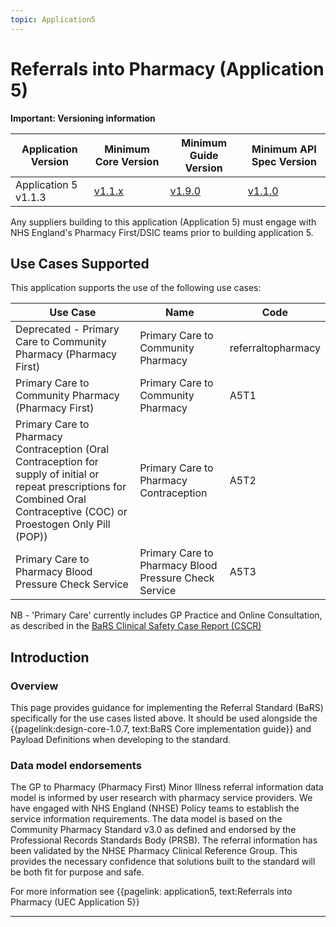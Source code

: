 ```yaml
---
topic: Application5
---
```


# Referrals into Pharmacy (Application 5)

 <div markdown="span" class="alert alert-warning" role="alert"><i class="fa fa-warning"></i><b> Important: Versioning information</b> 
 <p>
 <table>
<thead>
	<tr>
		<th data-no-sort="">Application Version</th>
		<th data-no-sort="">Minimum Core Version</th>
		<th data-no-sort="">Minimum Guide Version</th>
		<th data-no-sort="">Minimum API Spec Version</th>
	</tr>
</thead>
<tbody>
	<tr>
		<td>Application 5 v1.1.3</td>
		<td><a href="https://simplifier.net/guide/nhsbookingandreferralstandard/Home/Core?version=1.8.2" target="_blank">v1.1.x</a></td>
		<td><a href="https://simplifier.net/guide/nhsbookingandreferralstandard/home?version=1.8.2" target="_blank">v1.9.0</td>
		<td><a href="https://digital.nhs.uk/developer/api-catalogue/booking-and-referral-fhir/v1_1_0" target="_blank">v1.1.0</a></td>
	</tr>
</tbody>
</table>

</div>

Any suppliers building to this application (Application 5) must engage with NHS England's Pharmacy First/DSIC teams prior to building application 5.

## Use Cases Supported

This application supports the use of the following use cases:

| Use Case                                                                                                                                                                      | Name |  Code |
|-------------------------------------------------------------------------------------------------------------------------------------------------------------------------------|------|-------|
| Deprecated -  Primary Care to Community Pharmacy (Pharmacy First)                                                                                                                 | Primary Care to Community Pharmacy | referraltopharmacy |
| Primary Care to Community Pharmacy (Pharmacy First)                                                                                                                           | Primary Care to Community Pharmacy| A5T1 |
| Primary Care to Pharmacy Contraception (Oral Contraception for supply of initial or repeat prescriptions for Combined Oral Contraceptive (COC) or Proestogen Only Pill (POP)) | Primary Care to Pharmacy Contraception | A5T2 |
| Primary Care to Pharmacy Blood Pressure Check Service                                                                                                                         | Primary Care to Pharmacy Blood Pressure Check Service | A5T3 |


NB - 'Primary Care' currently includes GP Practice and Online Consultation, as described in the [BaRS Clinical Safety Case Report (CSCR)](https://digital.nhs.uk/developer/api-catalogue/booking-and-referral-fhir/onboarding-support-information#downloads)

## Introduction

### Overview

This page provides guidance for implementing the Referral Standard (BaRS) specifically for the use cases listed above. It should be used alongside the {{pagelink:design-core-1.0.7, text:BaRS Core implementation guide}} and Payload Definitions when developing to the standard. 

### Data model endorsements

The GP to Pharmacy (Pharmacy First) Minor Illness referral information data model is informed by user research with pharmacy service providers. We have engaged with NHS England (NHSE) Policy teams to establish the service information requirements. The data model is based on the Community Pharmacy Standard v3.0 as defined and endorsed by the Professional Records Standards Body (PRSB). The referral information has been validated by the NHSE Pharmacy Clinical Reference Group. This provides the necessary confidence that solutions built to the standard will be both fit for purpose and safe.

For more information see {{pagelink: application5, text:Referrals into Pharmacy (UEC Application 5}} 
<hr />